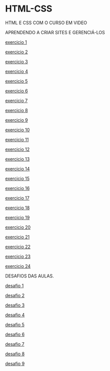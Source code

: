 # HTML-CSS

 HTML E CSS COM O CURSO EM VIDEO
 
APRENDENDO A CRIAR SITES E GERENCIÁ-LOS

<a href="https://ericvieira2001.github.io/HTML-CSS/EXERCICIOS/EX 01/index.html">exercicio 1</a>

<a href="https://ericvieira2001.github.io/HTML-CSS/EXERCICIOS/EX 02/index.html">exercicio 2</a>

<a href="https://ericvieira2001.github.io/HTML-CSS/EXERCICIOS/EX 03/index.html">exercicio 3</a>

<a href="https://ericvieira2001.github.io/HTML-CSS/EXERCICIOS/EX 04/index.html">exercicio 4</a>

<a href="https://ericvieira2001.github.io/HTML-CSS/EXERCICIOS/EX 05/index.html">exercicio 5</a>

<a href="https://ericvieira2001.github.io/HTML-CSS/EXERCICIOS/EX 06/index.html">exercicio 6</a>

<a href="https://ericvieira2001.github.io/HTML-CSS/EXERCICIOS/EX 07/index.html">exercicio 7</a>

<a href="https://ericvieira2001.github.io/HTML-CSS/EXERCICIOS/EX 08/index.html">exercicio 8</a>

<a href="https://ericvieira2001.github.io/HTML-CSS/EXERCICIOS/EX 09/index.html">exercicio 9</a>

<a href="https://ericvieira2001.github.io/HTML-CSS/EXERCICIOS/EX 10/index.html">exercicio 10</a>

<a href="https://ericvieira2001.github.io/HTML-CSS/EXERCICIOS/EX 11/index.html">exercicio 11</a>

<a href="https://ericvieira2001.github.io/HTML-CSS/EXERCICIOS/EX 12/index.html">exercicio 12</a>

<a href="https://ericvieira2001.github.io/HTML-CSS/EXERCICIOS/EX 13/index.html">exercicio 13</a>

<a href="https://ericvieira2001.github.io/HTML-CSS/EXERCICIOS/EX 14/index.html">exercicio 14</a>

<a href="https://ericvieira2001.github.io/HTML-CSS/EXERCICIOS/EX 15/index.html">exercicio 15</a>

<a href="https://ericvieira2001.github.io/HTML-CSS/EXERCICIOS/EX 16/index.html">exercicio 16</a>

<a href="https://ericvieira2001.github.io/HTML-CSS/EXERCICIOS/EX 17/index.html">exercicio 17</a>

<a href="https://ericvieira2001.github.io/HTML-CSS/EXERCICIOS/EX 18/index.html">exercicio 18</a>

<a href="https://ericvieira2001.github.io/HTML-CSS/EXERCICIOS/EX 19/index.html">exercicio 19</a>

<a href="https://ericvieira2001.github.io/HTML-CSS/EXERCICIOS/EX 20/index.html">exercicio 20</a>

<a href="https://ericvieira2001.github.io/HTML-CSS/EXERCICIOS/EX 21/index.html">exercicio 21</a>

<a href="https://ericvieira2001.github.io/HTML-CSS/EXERCICIOS/EX 22/index.html">exercicio 22</a>

<a href="https://ericvieira2001.github.io/HTML-CSS/EXERCICIOS/EX 23/index.html">exercicio 23</a>

<a href="https://ericvieira2001.github.io/HTML-CSS/EXERCICIOS/EX 24/index.html">exercicio 24</a>

DESAFIOS DAS AULAS.


<a href="https://ericvieira2001.github.io/HTML-CSS/Desafio das aulas/DESAFIO 05/index.html">desafio 1</a>

<a href="https://ericvieira2001.github.io/HTML-CSS/Desafio das aulas/DESAFIO 06/index.html">desafio 2</a>

<a href="https://ericvieira2001.github.io/HTML-CSS/Desafio das aulas/DESAFIO 07/index.html">desafio 3</a>

<a href="https://ericvieira2001.github.io/HTML-CSS/Desafio das aulas/DESAFIO 09/index.html">desafio 4</a>

<a href="https://ericvieira2001.github.io/HTML-CSS/Desafio das aulas/DESAFIO 10/index.html">desafio 5</a>

<a href="https://ericvieira2001.github.io/HTML-CSS/Desafio das aulas/DESAFIO 012/index.html">desafio 6</a>

<a href="https://ericvieira2001.github.io/HTML-CSS/Desafio das aulas/DESAFIO 10B/index.html">desafio 7</a>

<a href="https://ericvieira2001.github.io/HTML-CSS/Desafio das aulas/DESAFIO 12/index.html">desafio 8</a>

<a href="https://ericvieira2001.github.io/HTML-CSS/Desafio das aulas/DESAFIO 13/index.html">desafio 9</a>






